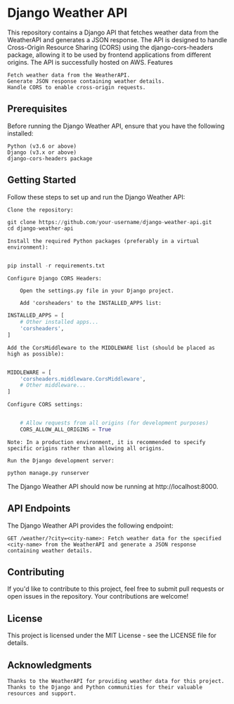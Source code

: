 # Django Weather API

This repository contains a Django API that fetches weather data from the WeatherAPI and generates a JSON response. The API is designed to handle Cross-Origin Resource Sharing (CORS) using the django-cors-headers package, allowing it to be used by frontend applications from different origins. The API is successfully hosted on AWS.
Features

    Fetch weather data from the WeatherAPI.
    Generate JSON response containing weather details.
    Handle CORS to enable cross-origin requests.

## Prerequisites

Before running the Django Weather API, ensure that you have the following installed:

    Python (v3.6 or above)
    Django (v3.x or above)
    django-cors-headers package

## Getting Started

Follow these steps to set up and run the Django Weather API:

    Clone the repository:

```python
git clone https://github.com/your-username/django-weather-api.git
cd django-weather-api
```
    
    Install the required Python packages (preferably in a virtual environment):

```python

pip install -r requirements.txt
```
    Configure Django CORS Headers:

        Open the settings.py file in your Django project.

        Add 'corsheaders' to the INSTALLED_APPS list:
        
```python
INSTALLED_APPS = [
    # Other installed apps...
    'corsheaders',
]
```
    Add the CorsMiddleware to the MIDDLEWARE list (should be placed as high as possible):
    

```python

MIDDLEWARE = [
    'corsheaders.middleware.CorsMiddleware',
    # Other middleware...
]
```
    
    Configure CORS settings:
    

```python

    # Allow requests from all origins (for development purposes)
    CORS_ALLOW_ALL_ORIGINS = True
```
    
    Note: In a production environment, it is recommended to specify specific origins rather than allowing all origins.

    Run the Django development server:

```python
python manage.py runserver
```

The Django Weather API should now be running at http://localhost:8000.

## API Endpoints

The Django Weather API provides the following endpoint:

    GET /weather/?city=<city-name>: Fetch weather data for the specified <city-name> from the WeatherAPI and generate a JSON response containing weather details.

## Contributing

If you'd like to contribute to this project, feel free to submit pull requests or open issues in the repository. Your contributions are welcome!
## License

This project is licensed under the MIT License - see the LICENSE file for details.
## Acknowledgments

    Thanks to the WeatherAPI for providing weather data for this project.
    Thanks to the Django and Python communities for their valuable resources and support.
